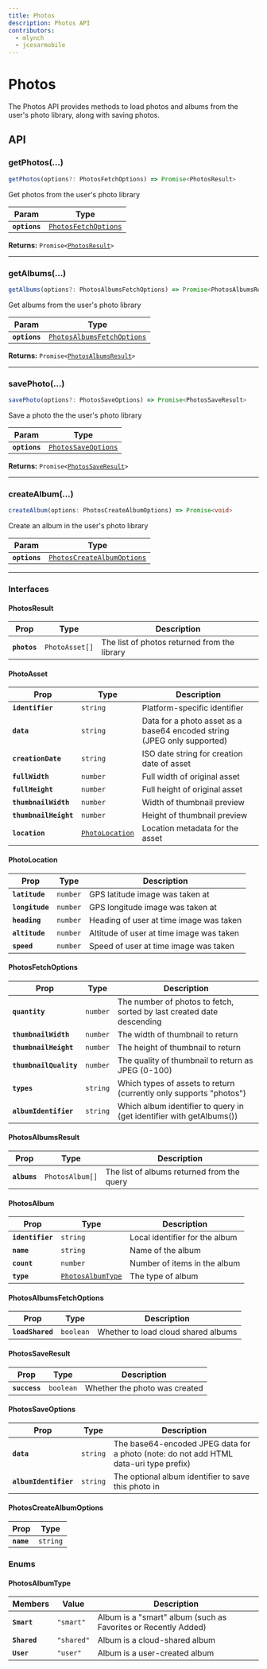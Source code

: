 ```yaml
---
title: Photos
description: Photos API
contributors:
  - mlynch
  - jcesarmobile
---
```


<plugin-platforms platforms="ios,android"></plugin-platforms>

# Photos

The Photos API provides methods to load photos and albums from the user's photo library, along with saving photos.

## API

<docgen-api>
<!--Update the source file JSDoc comments and rerun docgen to update the docs below-->

### getPhotos(...)

```typescript
getPhotos(options?: PhotosFetchOptions) => Promise<PhotosResult>
```

Get photos from the user's photo library

| Param         | Type                                                              |
| ------------- | ----------------------------------------------------------------- |
| **`options`** | <code><a href="#photosfetchoptions">PhotosFetchOptions</a></code> |

**Returns:** <code>Promise&lt;<a href="#photosresult">PhotosResult</a>&gt;</code>

---

### getAlbums(...)

```typescript
getAlbums(options?: PhotosAlbumsFetchOptions) => Promise<PhotosAlbumsResult>
```

Get albums from the user's photo library

| Param         | Type                                                                          |
| ------------- | ----------------------------------------------------------------------------- |
| **`options`** | <code><a href="#photosalbumsfetchoptions">PhotosAlbumsFetchOptions</a></code> |

**Returns:** <code>Promise&lt;<a href="#photosalbumsresult">PhotosAlbumsResult</a>&gt;</code>

---

### savePhoto(...)

```typescript
savePhoto(options?: PhotosSaveOptions) => Promise<PhotosSaveResult>
```

Save a photo the the user's photo library

| Param         | Type                                                            |
| ------------- | --------------------------------------------------------------- |
| **`options`** | <code><a href="#photossaveoptions">PhotosSaveOptions</a></code> |

**Returns:** <code>Promise&lt;<a href="#photossaveresult">PhotosSaveResult</a>&gt;</code>

---

### createAlbum(...)

```typescript
createAlbum(options: PhotosCreateAlbumOptions) => Promise<void>
```

Create an album in the user's photo library

| Param         | Type                                                                          |
| ------------- | ----------------------------------------------------------------------------- |
| **`options`** | <code><a href="#photoscreatealbumoptions">PhotosCreateAlbumOptions</a></code> |

---

### Interfaces

#### PhotosResult

| Prop         | Type                      | Description                                  |
| ------------ | ------------------------- | -------------------------------------------- |
| **`photos`** | <code>PhotoAsset[]</code> | The list of photos returned from the library |

#### PhotoAsset

| Prop                  | Type                                                    | Description                                                             |
| --------------------- | ------------------------------------------------------- | ----------------------------------------------------------------------- |
| **`identifier`**      | <code>string</code>                                     | Platform-specific identifier                                            |
| **`data`**            | <code>string</code>                                     | Data for a photo asset as a base64 encoded string (JPEG only supported) |
| **`creationDate`**    | <code>string</code>                                     | ISO date string for creation date of asset                              |
| **`fullWidth`**       | <code>number</code>                                     | Full width of original asset                                            |
| **`fullHeight`**      | <code>number</code>                                     | Full height of original asset                                           |
| **`thumbnailWidth`**  | <code>number</code>                                     | Width of thumbnail preview                                              |
| **`thumbnailHeight`** | <code>number</code>                                     | Height of thumbnail preview                                             |
| **`location`**        | <code><a href="#photolocation">PhotoLocation</a></code> | Location metadata for the asset                                         |

#### PhotoLocation

| Prop            | Type                | Description                              |
| --------------- | ------------------- | ---------------------------------------- |
| **`latitude`**  | <code>number</code> | GPS latitude image was taken at          |
| **`longitude`** | <code>number</code> | GPS longitude image was taken at         |
| **`heading`**   | <code>number</code> | Heading of user at time image was taken  |
| **`altitude`**  | <code>number</code> | Altitude of user at time image was taken |
| **`speed`**     | <code>number</code> | Speed of user at time image was taken    |

#### PhotosFetchOptions

| Prop                   | Type                | Description                                                           |
| ---------------------- | ------------------- | --------------------------------------------------------------------- |
| **`quantity`**         | <code>number</code> | The number of photos to fetch, sorted by last created date descending |
| **`thumbnailWidth`**   | <code>number</code> | The width of thumbnail to return                                      |
| **`thumbnailHeight`**  | <code>number</code> | The height of thumbnail to return                                     |
| **`thumbnailQuality`** | <code>number</code> | The quality of thumbnail to return as JPEG (0-100)                    |
| **`types`**            | <code>string</code> | Which types of assets to return (currently only supports "photos")    |
| **`albumIdentifier`**  | <code>string</code> | Which album identifier to query in (get identifier with getAlbums())  |

#### PhotosAlbumsResult

| Prop         | Type                       | Description                                |
| ------------ | -------------------------- | ------------------------------------------ |
| **`albums`** | <code>PhotosAlbum[]</code> | The list of albums returned from the query |

#### PhotosAlbum

| Prop             | Type                                                        | Description                    |
| ---------------- | ----------------------------------------------------------- | ------------------------------ |
| **`identifier`** | <code>string</code>                                         | Local identifier for the album |
| **`name`**       | <code>string</code>                                         | Name of the album              |
| **`count`**      | <code>number</code>                                         | Number of items in the album   |
| **`type`**       | <code><a href="#photosalbumtype">PhotosAlbumType</a></code> | The type of album              |

#### PhotosAlbumsFetchOptions

| Prop             | Type                 | Description                         |
| ---------------- | -------------------- | ----------------------------------- |
| **`loadShared`** | <code>boolean</code> | Whether to load cloud shared albums |

#### PhotosSaveResult

| Prop          | Type                 | Description                   |
| ------------- | -------------------- | ----------------------------- |
| **`success`** | <code>boolean</code> | Whether the photo was created |

#### PhotosSaveOptions

| Prop                  | Type                | Description                                                                           |
| --------------------- | ------------------- | ------------------------------------------------------------------------------------- |
| **`data`**            | <code>string</code> | The base64-encoded JPEG data for a photo (note: do not add HTML data-uri type prefix) |
| **`albumIdentifier`** | <code>string</code> | The optional album identifier to save this photo in                                   |

#### PhotosCreateAlbumOptions

| Prop       | Type                |
| ---------- | ------------------- |
| **`name`** | <code>string</code> |

### Enums

#### PhotosAlbumType

| Members      | Value                 | Description                                                    |
| ------------ | --------------------- | -------------------------------------------------------------- |
| **`Smart`**  | <code>"smart"</code>  | Album is a "smart" album (such as Favorites or Recently Added) |
| **`Shared`** | <code>"shared"</code> | Album is a cloud-shared album                                  |
| **`User`**   | <code>"user"</code>   | Album is a user-created album                                  |

</docgen-api>
